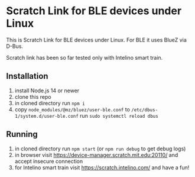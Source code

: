 # Scratch Link for BLE devices under Linux

This is Scratch Link for BLE devices under Linux. For BLE it uses BlueZ via D-Bus.

Scratch link has been so far tested only with Intelino smart train.

## Installation

1. install Node.js 14 or newer
1. clone this repo
1. in cloned directory run `npm i`
1. copy `node_modules/@mz/bluez/user-ble.conf` to `/etc/dbus-1/system.d/user-ble.conf` run `sudo systemctl reload dbus`

## Running

1. in cloned directory run `npm start` (or `npm run debug` to get debug logs)
1. in browser visit https://device-manager.scratch.mit.edu:20110/ and accept insecure connection
1. for Intelino smart train visit https://scratch.intelino.com/ and have a fun!
